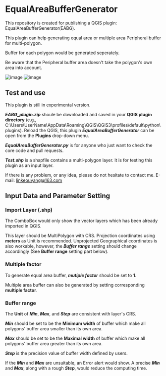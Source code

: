 # EqualAreaBufferGenerator
This repository is created for publishing a QGIS plugin: EqualAreaBufferGenerator(EABG).

This plugin can help generating equal area or multiple area Peripheral buffer for multi-polygon. 

Buffer for each polygon would be generated seperately. 

Be aware that the Peripheral buffer area doesn't take the polygon's own area into account.

![image](https://user-images.githubusercontent.com/47760513/120260743-0f8c4c80-c2c9-11eb-9e30-bff2e54155e1.png)
![image](https://user-images.githubusercontent.com/47760513/120261381-60e90b80-c2ca-11eb-92ba-9c4866efbe70.png)


## Test and use
This plugin is still in experimental version. 

***EABG_plugin.zip*** shoule be downloaded and saved in your **QGIS plugin directory** (e.g., C:\Users\UserName\AppData\Roaming\QGIS\QGIS3\profiles\default\python\plugins). Reload the QGIS, this plugin ***EqualAreaBufferGenerator*** can be open from the **Plugins** drop-down menu.

***EqualAreaBufferGenerator.py*** is for anyone who just want to check the core code and pull requests.

***Test.shp*** is a shapfile contains a multi-polygon layer. It is for testing this plugin as an input layer. 

If there is any problem, or any idea, please do not hesitate to contact me. E-mail: linkeouyang@163.com

## Input Data and Parameter Setting
### Import Layer (.shp)
The ComboBox would only show the vector layers which has been already imported in QGIS.

This layer should be MultiPolygon with CRS. Projection coordinates using **meters** as Unit is recommended. Unprojected Geographical coordinates is also workable, however, the ***Buffer range*** setting should change accordingly (See **Buffer range** setting part below). 

### Multiple factor
To generate equal area buffer, ***mutiple factor*** should be set to **1**.

Multiple area buffer can also be generated by setting corresponding **multiple factor**.

### Buffer range
The **Unit** of ***Min***, ***Max***, and ***Step*** are consistent with layer's CRS.

***Min*** should be set to be the **Minimum width** of buffer which make all polygons' buffer area smaller than its own area. 

***Max*** should be set to be the **Maximal width** of buffer which make all polygons' buffer area greater than its own area.

***Step*** is the precision value of buffer width defined by users.

If the ***Min*** and ***Max*** are unsuitable, an Error alert would show. A precise ***Min*** and ***Max***, along with a rough ***Step***, would reduce the computing time.
